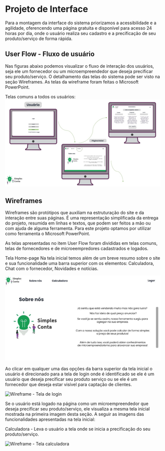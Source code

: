 
# Projeto de Interface

Para a montagem da interface do sistema priorizamos a acessibilidade e a agilidade, oferencendo uma página gratuita e disponível para acesso 24 horas por dia, onde o 
usuário realiza seu cadastro e a precificação de seu produto/serviço de forma rápida. 

## User Flow - Fluxo de usuário

Nas figuras abaixo podemos visualizar o fluxo de interação dos usuários, seja ele um fornecedor ou um microempreendedor que deseja precificar seu produto/serviço. O detalhamento das telas do sistema pode ser visto na seção Wireframes. As telas da wireframe foram feitas o Microsoft PowerPoint.

Telas comuns a todos os usuários:
![Userflow](https://github.com/ICEI-PUC-Minas-PMV-ADS/pmv-ads-2022-1-e1-proj-web-t1-simples-conta/blob/main/docs/img/userflowCo/Diapositivo1.JPG)

## Wireframes

Wireframes são protótipos que auxiliam na estruturação do site e da interação entre suas páginas. É uma representação simplificada da entrega do projeto, resumida em linhas e textos, que podem ser feitos a mão ou com ajuda de alguma ferramenta. Para este projeto optamos por utilizar como ferramenta o Microsoft PowerPoint. 

As telas apresentadas no item User Flow foram divididas em telas comuns, telas de fornecedores e de microeempredores cadastrados e logados. 

Tela Home-page Na tela inicial temos além de um breve resumo sobre o site e sua funcionalidade uma barra superior com os elementos: Calculadora, Chat com o fornecedor, Novidades e notícias. 

![Wireframe - Home Page](https://github.com/ICEI-PUC-Minas-PMV-ADS/pmv-ads-2022-1-e1-proj-web-t1-simples-conta/blob/main/docs/img/telaHome.JPG)

Ao clicar em qualquer uma das opções da barra superior da tela inicial o usuário é direcionado para a tela de login onde é identificado se ele é um usuário que deseja precificar seu produto serviço ou se ele é um fornecedor que deseja estar visível para captação de clientes. 

![Wireframe - Tela de login](https://user-images.githubusercontent.com/100741625/164732573-66358ea8-543f-4e57-acf6-124108ab9a6a.png)

Se o usuário está logado na página como um microempreendedor que deseja precificar seu produto/serviço, ele visualiza a mesma tela inicial mostrada na primeira imagem desta seção. A seguir as imagens das funcionalidades apresentadas na tela inicial: 

Calculadora - Leva o usuário a tela onde se inicia a precificação do seu produto/serviço. 

![Wireframe - Tela calculadora](https://user-images.githubusercontent.com/100741625/164732975-839be7e7-94b0-4de4-8619-f1c1d845396c.png)



